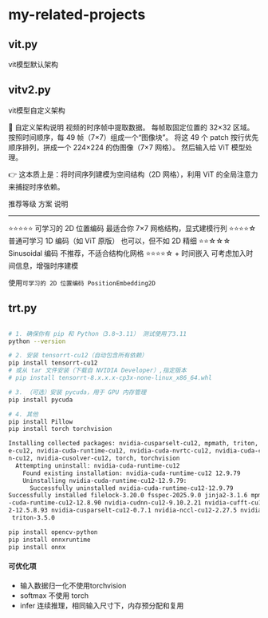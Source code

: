 my-related-projects
===

## vit.py

vit模型默认架构

## vitv2.py

vit模型自定义架构

🎯 自定义架构说明
视频的时序帧中提取数据。
每帧取固定位置的 32×32 区域。
按照时间顺序，每 49 帧（7×7）组成一个“图像块”。
将这 49 个 patch 按行优先顺序排列，拼成一个 224×224 的伪图像（7×7 网格）。
然后输入给 ViT 模型处理。

👉 这本质上是：将时间序列建模为空间结构（2D 网格），利用 ViT 的全局注意力来捕捉时序依赖。

推荐等级 方案 说明
--------- ------ ------
⭐⭐⭐⭐⭐ 可学习的 2D 位置编码 最适合你 7×7 网格结构，显式建模行列
⭐⭐⭐⭐☆ 普通可学习 1D 编码（如 ViT 原版） 也可以，但不如 2D 精细
⭐⭐☆☆☆ Sinusoidal 编码 不推荐，不适合结构化网格
⭐⭐⭐⭐☆ + 时间嵌入 可考虑加入时间信息，增强时序建模

使用`可学习的 2D 位置编码 PositionEmbedding2D `


## trt.py

```bash

# 1. 确保你有 pip 和 Python（3.8~3.11） 测试使用了3.11
python --version

# 2. 安装 tensorrt-cu12（自动包含所有依赖）
pip install tensorrt-cu12
# 或从 tar 文件安装（下载自 NVIDIA Developer）,指定版本
# pip install tensorrt-8.x.x.x-cp3x-none-linux_x86_64.whl

# 3. （可选）安装 pycuda，用于 GPU 内存管理
pip install pycuda

# 4. 其他
pip install Pillow
pip install torch torchvision

Installing collected packages: nvidia-cusparselt-cu12, mpmath, triton, sympy, nvidia-nvtx-cu12, nvidia-nvshmem-cu12, nvidia-nvjitlink-cu12, nvidia-nccl-cu12, nvidia-curand-cu12, nvidia-cufil
e-cu12, nvidia-cuda-runtime-cu12, nvidia-cuda-nvrtc-cu12, nvidia-cuda-cupti-cu12, nvidia-cublas-cu12, networkx, jinja2, fsspec, filelock, nvidia-cusparse-cu12, nvidia-cufft-cu12, nvidia-cudn
n-cu12, nvidia-cusolver-cu12, torch, torchvision
  Attempting uninstall: nvidia-cuda-runtime-cu12
    Found existing installation: nvidia-cuda-runtime-cu12 12.9.79
    Uninstalling nvidia-cuda-runtime-cu12-12.9.79:
      Successfully uninstalled nvidia-cuda-runtime-cu12-12.9.79
Successfully installed filelock-3.20.0 fsspec-2025.9.0 jinja2-3.1.6 mpmath-1.3.0 networkx-3.5 nvidia-cublas-cu12-12.8.4.1 nvidia-cuda-cupti-cu12-12.8.90 nvidia-cuda-nvrtc-cu12-12.8.93 nvidia
-cuda-runtime-cu12-12.8.90 nvidia-cudnn-cu12-9.10.2.21 nvidia-cufft-cu12-11.3.3.83 nvidia-cufile-cu12-1.13.1.3 nvidia-curand-cu12-10.3.9.90 nvidia-cusolver-cu12-11.7.3.90 nvidia-cusparse-cu1
2-12.5.8.93 nvidia-cusparselt-cu12-0.7.1 nvidia-nccl-cu12-2.27.5 nvidia-nvjitlink-cu12-12.8.93 nvidia-nvshmem-cu12-3.3.20 nvidia-nvtx-cu12-12.8.90 sympy-1.14.0 torch-2.9.0 torchvision-0.24.0
 triton-3.5.0

pip install opencv-python
pip install onnxruntime
pip install onnx

```
####  可优化项
 - 输入数据归一化不使用torchvision
 - softmax 不使用 torch
 - infer 连续推理，相同输入尺寸下，内存预分配和复用

